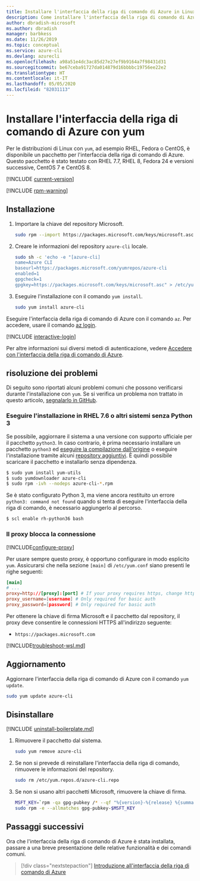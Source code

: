 ```yaml
---
title: Installare l'interfaccia della riga di comando di Azure in Linux con yum
description: Come installare l'interfaccia della riga di comando di Azure con yum
author: dbradish-microsoft
ms.author: dbradish
manager: barbkess
ms.date: 11/26/2019
ms.topic: conceptual
ms.service: azure-cli
ms.devlang: azurecli
ms.openlocfilehash: a98a51e4dc3ac85d27e27ef9b9164a7f98431d31
ms.sourcegitcommit: be67ceba91727da014879d16bbbbc19756ee22e2
ms.translationtype: HT
ms.contentlocale: it-IT
ms.lasthandoff: 05/05/2020
ms.locfileid: "82031113"
---
```

# <a name="install-azure-cli-with-yum"></a>Installare l'interfaccia della riga di comando di Azure con yum

Per le distribuzioni di Linux con `yum`, ad esempio RHEL, Fedora o CentOS, è disponibile un pacchetto per l'interfaccia della riga di comando di Azure. Questo pacchetto è stato testato con RHEL 7.7, RHEL 8, Fedora 24 e versioni successive, CentOS 7 e CentOS 8.

[!INCLUDE [current-version](includes/current-version.md)]

[!INCLUDE [rpm-warning](includes/rpm-warning.md)]

## <a name="install"></a>Installazione

1. Importare la chiave del repository Microsoft.

   ```bash
   sudo rpm --import https://packages.microsoft.com/keys/microsoft.asc
   ```

2. Creare le informazioni del repository `azure-cli` locale.

   ```bash
   sudo sh -c 'echo -e "[azure-cli]
   name=Azure CLI
   baseurl=https://packages.microsoft.com/yumrepos/azure-cli
   enabled=1
   gpgcheck=1
   gpgkey=https://packages.microsoft.com/keys/microsoft.asc" > /etc/yum.repos.d/azure-cli.repo'
   ```

3. Eseguire l'installazione con il comando `yum install`.

   ```bash
   sudo yum install azure-cli
   ```

Eseguire l'interfaccia della riga di comando di Azure con il comando `az`. Per accedere, usare il comando [az login](/cli/azure/reference-index#az-login).

[!INCLUDE [interactive-login](includes/interactive-login.md)]

Per altre informazioni sui diversi metodi di autenticazione, vedere [Accedere con l'interfaccia della riga di comando di Azure](authenticate-azure-cli.md).

## <a name="troubleshooting"></a>risoluzione dei problemi

Di seguito sono riportati alcuni problemi comuni che possono verificarsi durante l'installazione con `yum`. Se si verifica un problema non trattato in questo articolo, [segnalarlo in GitHub](https://github.com/Azure/azure-cli/issues).

### <a name="install-on-rhel-76-or-other-systems-without-python-3"></a>Eseguire l'installazione in RHEL 7.6 o altri sistemi senza Python 3

Se possibile, aggiornare il sistema a una versione con supporto ufficiale per il pacchetto `python3`. In caso contrario, è prima necessario installare un pacchetto `python3` ed [eseguire la compilazione dall'origine](https://github.com/linux-on-ibm-z/docs/wiki/Building-Python-3.6.x) o eseguire l'installazione tramite alcuni [repository aggiuntivi](https://developers.redhat.com/blog/2018/08/13/install-python3-rhel/). È quindi possibile scaricare il pacchetto e installarlo senza dipendenza.
```bash
$ sudo yum install yum-utils
$ sudo yumdownloader azure-cli
$ sudo rpm -ivh --nodeps azure-cli-*.rpm
```

Se è stato configurato Python 3, ma viene ancora restituito un errore `python3: command not found` quando si tenta di eseguire l'interfaccia della riga di comando, è necessario aggiungerlo al percorso.
```bash
$ scl enable rh-python36 bash
```

### <a name="proxy-blocks-connection"></a>Il proxy blocca la connessione

[!INCLUDE[configure-proxy](includes/configure-proxy.md)]

Per usare sempre questo proxy, è opportuno configurare in modo esplicito `yum`. Assicurarsi che nella sezione `[main]` di `/etc/yum.conf` siano presenti le righe seguenti:

```yum.conf
[main]
# ...
proxy=http://[proxy]:[port] # If your proxy requires https, change http->https
proxy_username=[username] # Only required for basic auth
proxy_password=[password] # Only required for basic auth
```

Per ottenere la chiave di firma Microsoft e il pacchetto dal repository, il proxy deve consentire le connessioni HTTPS all'indirizzo seguente:

* `https://packages.microsoft.com`

[!INCLUDE[troubleshoot-wsl.md](includes/troubleshoot-wsl.md)]

## <a name="update"></a>Aggiornamento

Aggiornare l'interfaccia della riga di comando di Azure con il comando `yum update`.

```bash
sudo yum update azure-cli
```

## <a name="uninstall"></a>Disinstallare

[!INCLUDE [uninstall-boilerplate.md](includes/uninstall-boilerplate.md)]

1. Rimuovere il pacchetto dal sistema.

   ```bash
   sudo yum remove azure-cli
   ```

2. Se non si prevede di reinstallare l'interfaccia della riga di comando, rimuovere le informazioni del repository.

   ```bash
   sudo rm /etc/yum.repos.d/azure-cli.repo
   ```

3. Se non si usano altri pacchetti Microsoft, rimuovere la chiave di firma.

   ```bash
   MSFT_KEY=`rpm -qa gpg-pubkey /* --qf "%{version}-%{release} %{summary}\n" | grep Microsoft | awk '{print $1}'`
   sudo rpm -e --allmatches gpg-pubkey-$MSFT_KEY
   ```

## <a name="next-steps"></a>Passaggi successivi

Ora che l'interfaccia della riga di comando di Azure è stata installata, passare a una breve presentazione delle relative funzionalità e dei comandi comuni.

> [!div class="nextstepaction"]
> [Introduzione all'interfaccia della riga di comando di Azure](get-started-with-azure-cli.md)
